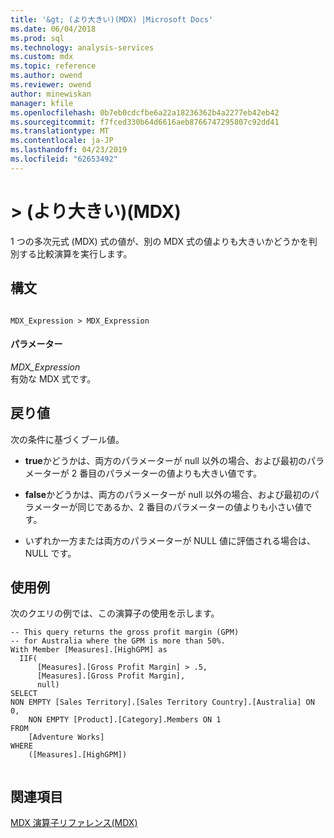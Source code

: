 ```yaml
---
title: '&gt; (より大きい)(MDX) |Microsoft Docs'
ms.date: 06/04/2018
ms.prod: sql
ms.technology: analysis-services
ms.custom: mdx
ms.topic: reference
ms.author: owend
ms.reviewer: owend
author: minewiskan
manager: kfile
ms.openlocfilehash: 0b7eb0cdcfbe6a22a18236362b4a2277eb42eb42
ms.sourcegitcommit: f7fced330b64d6616aeb8766747295807c92dd41
ms.translationtype: MT
ms.contentlocale: ja-JP
ms.lasthandoff: 04/23/2019
ms.locfileid: "62653492"
---
```

# <a name="gt-greater-than-mdx"></a>&gt; (より大きい)(MDX)


  1 つの多次元式 (MDX) 式の値が、別の MDX 式の値よりも大きいかどうかを判別する比較演算を実行します。  
  
## <a name="syntax"></a>構文  
  
```  
  
MDX_Expression > MDX_Expression  
```  
  
#### <a name="parameters"></a>パラメーター  
 *MDX_Expression*  
 有効な MDX 式です。  
  
## <a name="return-value"></a>戻り値  
 次の条件に基づくブール値。  
  
-   **true**かどうかは、両方のパラメーターが null 以外の場合、および最初のパラメーターが 2 番目のパラメーターの値よりも大きい値です。  
  
-   **false**かどうかは、両方のパラメーターが null 以外の場合、および最初のパラメーターが同じであるか、2 番目のパラメーターの値よりも小さい値です。  
  
-   いずれか一方または両方のパラメーターが NULL 値に評価される場合は、NULL です。  
  
## <a name="examples"></a>使用例  
 次のクエリの例では、この演算子の使用を示します。  
  
```  
-- This query returns the gross profit margin (GPM)  
-- for Australia where the GPM is more than 50%.  
With Member [Measures].[HighGPM] as  
  IIF(  
      [Measures].[Gross Profit Margin] > .5,  
      [Measures].[Gross Profit Margin],  
      null)  
SELECT   
NON EMPTY [Sales Territory].[Sales Territory Country].[Australia] ON 0,  
    NON EMPTY [Product].[Category].Members ON 1  
FROM  
    [Adventure Works]  
WHERE  
    ([Measures].[HighGPM])  
  
```  
  
## <a name="see-also"></a>関連項目  
 [MDX 演算子リファレンス&#40;MDX&#41;](../mdx/mdx-operator-reference-mdx.md)  
  
  
